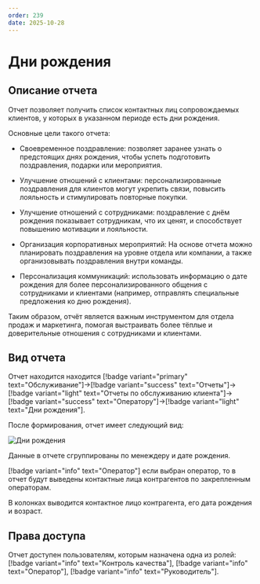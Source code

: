 ```yaml
---
order: 239
date: 2025-10-28
---
```

# Дни рождения

## Описание отчета

Отчет позволяет получить список контактных лиц сопровождаемых клиентов, у которых в указанном периоде есть дни рождения.

Основные цели такого отчета:

- Своевременное поздравление: позволяет заранее узнать о предстоящих днях рождения, чтобы успеть подготовить поздравления, подарки или мероприятия.

- Улучшение отношений с клиентами: персонализированные поздравления для клиентов могут укрепить связи, повысить лояльность и стимулировать повторные покупки.

- Улучшение отношений с сотрудниками: поздравление с днём рождения показывает сотрудникам, что их ценят, и способствует повышению мотивации и лояльности.

- Организация корпоративных мероприятий: На основе отчета можно планировать поздравления на уровне отдела или компании, а также организовывать поздравления внутри команды.

- Персонализация коммуникаций: использовать информацию о дате рождения для более персонализированного общения с сотрудниками и клиентами (например, отправлять специальные предложения ко дню рождения).

Таким образом, отчёт является важным инструментом для отдела продаж и маркетинга, помогая выстраивать более тёплые и доверительные отношения с сотрудниками и клиентами.

## Вид отчета

Отчет находится находится [!badge variant="primary" text="Обслуживание"]->[!badge variant="success" text="Отчеты"]->[!badge variant="light" text="Отчеты по обслуживанию клиента"]->[!badge variant="success" text="Оператору"]->[!badge variant="light" text="Дни рождения"].

После формирования, отчет имеет следующий вид:

![Дни рождения](/images/Отчет_дни_рождения.jpg)

Данные в отчете сгруппированы по менеждеру и дате рождения.

[!badge variant="info" text="Оператор"] если выбран оператор, то в отчет будут выведены контактные лица контрагентов по закрепленным операторам.

В колонках выводится контактное лицо контрагента, его дата рождения и возраст.

## Права доступа

Отчет доступен пользователям, которым назначена одна из ролей: [!badge variant="info" text="Контроль качества"], [!badge variant="info" text="Оператор"], [!badge variant="info" text="Руководитель"].
